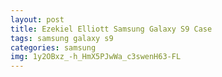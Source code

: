 ```yaml
---
layout: post
title: Ezekiel Elliott Samsung Galaxy S9 Case
tags: samsung galaxy s9
categories: samsung
img: 1y2OBxz_-h_HmX5PJwWa_c3swenH63-FL
---
```

